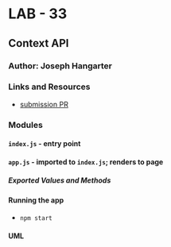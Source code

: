 # LAB - 33

## Context API

### Author: Joseph Hangarter

### Links and Resources
* [submission PR]()

### Modules
#### `index.js` - entry point
#### `app.js` - imported to `index.js`; renders to page

##### Exported Values and Methods

#### Running the app
* `npm start`
  
#### UML
